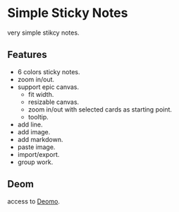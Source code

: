 # Simple Sticky Notes

very simple stikcy notes.

## Features

- 6 colors sticky notes.
- zoom in/out.
- support epic canvas.
  - fit width.
  - resizable canvas.
  - zoom in/out with selected cards as starting point.
  - tooltip.
- add line.
- add image.
- add markdown.
- paste image.
- import/export.
- group work.

## Deom

access to [Deomo](https://redfe.github.io/simple-sticky-notes/).
